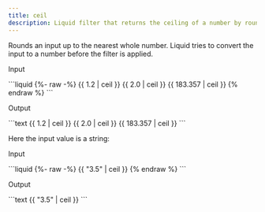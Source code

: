 ```yaml
---
title: ceil
description: Liquid filter that returns the ceiling of a number by rounding up to the nearest integer.
---
```


Rounds an input up to the nearest whole number. Liquid tries to convert the input to a number before the filter is applied.

<p class="code-label">Input</p>
```liquid
{%- raw -%}
{{ 1.2 | ceil }}
{{ 2.0 | ceil }}
{{ 183.357 | ceil }}
{% endraw %}
```

<p class="code-label">Output</p>
```text
{{ 1.2 | ceil }}
{{ 2.0 | ceil }}
{{ 183.357 | ceil }}
```

Here the input value is a string:

<p class="code-label">Input</p>
```liquid
{%- raw -%}
{{ "3.5" | ceil }}
{% endraw %}
```

<p class="code-label">Output</p>
```text
{{ "3.5" | ceil }}
```
